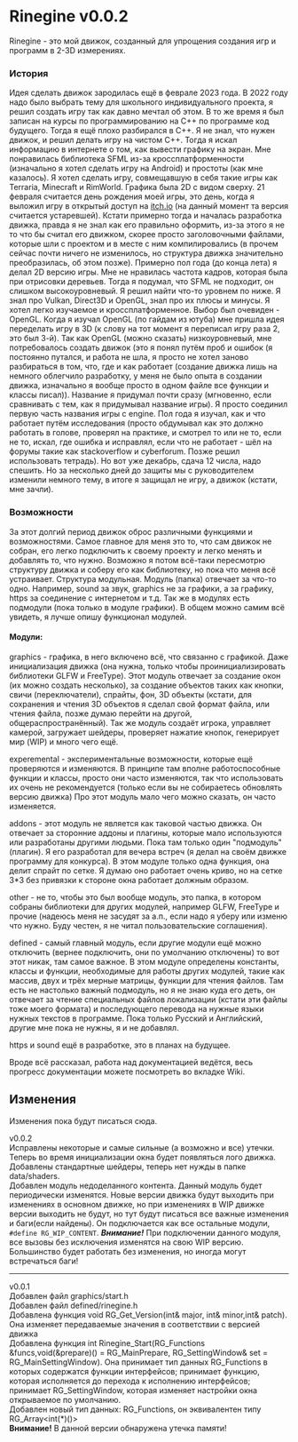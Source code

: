 # Rinegine v0.0.2
Rinegine - это мой движок, созданный для упрощения создания игр и программ в 2-3D измерениях.
### История
Идея сделать движок зародилась ещё в феврале 2023 года. В 2022 году надо было выбрать тему для школьного индивидуального проекта, я решил создать игру так как давно мечтал об этом. В то же время я был записан на курсы по программированию на C++ по программе код будущего. Тогда я ещё плохо разбирался в C++. Я не знал, что нужен движок, и решил делать игру на чистом C++. Тогда я искал информацию в интернете о том, как вывести графику на экран. Мне понравилась библиотека SFML из-за кроссплатформенности (изначально я хотел сделать игру на Android) и простоты (как мне казалось). Я хотел сделать игру, совмещавшую в себя такие игры как Terraria, Minecraft и RimWorld. Графика была 2D с видом сверху. 21 февраля считается день рождения моей игры, это день, когда я выложил игру в открытый доступ на [itch.io](https://rinemest.itch.io/rinerestoutdated) (на данный момент та версия считается устаревшей). Кстати примерно тогда и началась разработка движка, правда я не знал как его правильно оформить, из-за этого я не то что бы считал его движком, скорее просто заголовочными файлами, которые шли с проектом и в месте с ним компилировались (в прочем сейчас почти ничего не изменилось, но структура движка значительно преобразилась, об этом позже). Примерно пол года (до конца лета) я делал 2D версию игры. Мне не нравилась частота кадров, которая была при отрисовки деревьев. Тогда я подумал, что SFML не подходит, он слишком высокоуровневый. Я решил найти что-то уровнем по ниже. Я знал про Vulkan, Direct3D и OpenGL, знал про их плюсы и минусы. Я хотел легко изучаемое и кроссплатформенное. Выбор был очевиден - OpenGL. Когда я изучал OpenGL (по гайдам из ютуба) мне пришла идея переделать игру в 3D (к слову на тот момент я переписал игру раза 2, это был 3-й). Так как OpenGL (можно сказать) низкоуровневый, мне потребовалось создать движок (это я понял путём проб и ошибок (я постоянно путался, и работа не шла, я просто не хотел заново разбираться в том, что, где и как работает (создание движка лишь на немного облегчило разработку, у меня не было опыта в создании движка, изначально я вообще просто в одном файле все функции и классы писал)). Название я придумал почти сразу (мгновенно, если сравнивать с тем, как я придумывал название игры). Я просто соединил первую часть названия игры с engine. Пол года я изучал, как и что работает путём исследования (просто обдумывал как это должно работать в голове, проверял на практике, и смотрел то или не то, если не то, искал, где ошибка и исправлял, если что не работает - шёл на форумы такие как stackoverflow и cyberforum. Позже решил использовать тетрадь). Но вот уже декабрь, сдача 12 числа, надо спешить. Но за несколько дней до защиты мы с руководителем изменили немного тему, в итоге я защищал не игру, а движок (кстати, мне зачли).
### Возможности
За этот долгий период движок оброс различными функциями и возможностями. Самое главное для меня это то, что сам движок не собран, его легко подключить к своему проекту и легко менять и добавлять то, что нужно. Возможно я потом всё-таки пересмотрю структуру движка и соберу его как библиотеку, но пока что меня всё устраивает.
Структура модульная. Модуль (папка) отвечает за что-то одно. Например, sound за звук, graphics не за графики, а за графику, https за соединение с интернетом и т.д. Так же в модулях есть подмодули (пока только в модуле графики). В общем можно самим всё увидеть, я лучше опишу функционал модулей.
#### Модули:
graphics - графика, в него включено всё, что связанно с графикой. Даже инициализация движка (она нужна, только чтобы проинициализировать библиотеки GLFW и FreeType).
 Этот модуль отвечает за создание окон (их можно создать несколько), за создание объектов таких как кнопки, свичи (переключатели), спрайты, фон, 3D объекты (кстати, для сохранения и чтения 3D объектов я сделал свой формат файла, или чтения файла, позже думаю перейти на другой, общераспространённый). Так же модуль создаёт игрока, управляет камерой, загружает шейдеры, проверяет нажатие кнопок, генерирует мир (WIP) и много чего ещё.

experemental - экспериментальные возможности, которые ещё проверяются и изменяются. В принципе там вполне работоспособные функции и классы, просто они часто изменяются, так что использовать их очень не рекомендуется (только если вы не собираетесь обновлять версию движка)
 Про этот модуль мало чего можно сказать, он часто изменяется.

addons - этот модуль не является как таковой частью движка. Он отвечает за сторонние аддоны и плагины, которые мало используются или разработаны другими людьми.
 Пока там только один "подмодуль" (плагин). Я его разработал для вечера встреч (я делал на своём движке программу для конкурса). В этом модуле только одна функция, она делит спрайт по сетке. Я думаю оно работает очень криво, но на сетке 3*3 без привязки к стороне окна работает должным образом.

other - не то, чтобы это был вообще модуль, это папка, в котором собраны библиотеки для других модулей, например GLFW, FreeType и прочие (надеюсь меня не засудят за а.п., если надо я уберу или изменю что нужно. Буду честен, я не читал пользовательские соглашения).

defined - самый главный модуль, если другие модули ещё можно отключить (вернее подключить, они по умолчанию отключены) то вот этот никак, там самое важное.
 В этом модуле определены константы, классы и функции, необходимые для работы других модулей, такие как массив, двух и трёх мерные матрицы, функции для чтения файлов. Там есть не настолько важный подмодуль, но я не знаю куда его деть, он отвечает за чтение специальных файлов локализации (кстати эти файлы тоже моего формата) и последующего перевода на нужные языки нужных текстов в программе. Пока только Русский и Английский, другие мне пока не нужны, я и не добавлял.

https и sound ещё в разработке, это в планах на будущее.

Вроде всё рассказал, работа над документацией ведётся, весь прогресс документации можете посмотреть во вкладке Wiki.
## Изменения
Изменения пока будут писаться сюда.  

v0.0.2  
Исправлены некоторые и самые сильные (а возможно и все) утечки.  
Теперь во время инициализации окна будет появляться лого движка.  
Добавлены стандартные шейдеры, теперь нет нужды в папке data/shaders.  
Добавлен модуль недоделанного контента. Данный модуль будет периодически изменятся. Новые версии движка будут выходить при изменениях в основном движке, но при изменениях в WIP движке версии выходить не будут, но тут будут писаться все важные изменения и баги(если найдены). Он подключается как все остальные модули, `#define RG_WIP_CONTENT`. ***Внимание!*** При подключении данного модуля, все вызовы без исключения изменятся на свою WIP версию. Большинство будет работать без изменения, но иногда могут встречаться баги!
___________________________________________  
v0.0.1  
Добавлен файл graphics/start.h  
Добавлен файл defined/rinegine.h  
Добавлена функция void RG_Get_Version(int& major, int& minor,int& patch). Она изменяет передаваемые значения в соответствии с версией движка  
Добавлена функция int Rinegine_Start(RG_Functions &funcs,void(&prepare)()  = RG_MainPrepare, RG_SettingWindow& set = RG_MainSettingWindow). Она принимает тип данных RG_Functions в которых содержатся функции интерфейсов; принимает функцию, которая исполняется до перехода к исполнению интерфейсов; принимает RG_SettingWindow, которая изменяет настройки окна открываемое по умолчанию.  
Добавлен новый тип данных: RG_Functions, он эквивалентен типу RG_Array<int(*)()>  
**Внимание!** В данной версии обнаружена утечка памяти!
